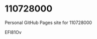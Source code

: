 # 110728000
Personal GitHub Pages site for 110728000













































EFl81Ov
